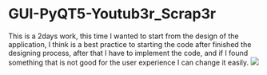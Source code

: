 # GUI-PyQT5-Youtub3r_Scrap3r

This is a 2days work, this time I wanted to start from the design of the application, I think is a best practice to starting the code after finished the designing process, after that I have to implement the code, and if I found something that is not good for the user experience I can change it easily.
![](https://user-images.githubusercontent.com/97179746/160294267-572cddf3-1508-436e-a112-1d28cf686bdf.png)

